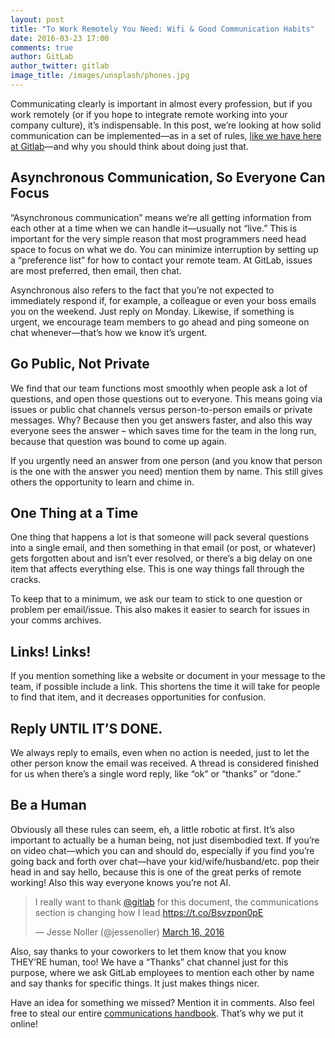 ```yaml
---
layout: post
title: "To Work Remotely You Need: Wifi & Good Communication Habits"
date: 2016-03-23 17:00
comments: true
author: GitLab
author_twitter: gitlab
image_title: /images/unsplash/phones.jpg
---
```


Communicating clearly is important in almost every profession, but if you work
remotely (or if you hope to integrate remote working into your company culture),
it’s indispensable. In this post, we’re looking at how solid communication can be
implemented—as in a set of rules, [like we have here at Gitlab][handbook]—and
why you should think about doing just that.

<!-- more -->

## Asynchronous Communication, So Everyone Can Focus

“Asynchronous communication” means we’re all getting information from each other
at a time when we can handle it—usually not “live.” This is important for the
very simple reason that most programmers need head space to focus on what we do.
You can minimize interruption by setting up a “preference list” for how to contact
your remote team. At GitLab, issues are most preferred, then email, then chat.

Asynchronous also refers to the fact that you’re not expected to immediately
respond if, for example, a colleague or even your boss emails you on the weekend.
Just reply on Monday. Likewise, if something is urgent, we encourage team members
to go ahead and ping someone on chat whenever—that’s how we know it’s urgent.

## Go Public, Not Private

We find that our team functions most smoothly when people ask a lot of questions,
and open those questions out to everyone. This means going via issues or public
chat channels versus person-to-person emails or private messages. Why? Because
then you get answers faster, and also this way everyone sees the answer – which
saves time for the team in the long run, because that question was bound to come
up again.

If you urgently need an answer from one person (and you know that person is the
  one with the answer you need) mention them by name. This still gives others
  the opportunity to learn and chime in.

## One Thing at a Time

One thing that happens a lot is that someone will pack several questions into a
single email, and then something in that email (or post, or whatever) gets
forgotten about and isn’t ever resolved, or there’s a big delay on one item
that affects everything else. This is one way things fall through the cracks.

To keep that to a minimum, we ask our team to stick to one question or problem
per email/issue. This also makes it easier to search for issues in your comms
archives.

## Links! Links!

If you mention something like a website or document in your message to the team,
if possible include a link. This shortens the time it will take for people to
find that item, and it decreases opportunities for confusion.

## Reply UNTIL IT’S DONE.

We always reply to emails, even when no action is needed, just to let the other
person know the email was received. A thread is considered finished for us when
there’s a single word reply, like “ok” or “thanks” or “done.”

## Be a Human

Obviously all these rules can seem, eh, a little robotic at first. It’s also
important to actually be a human being, not just disembodied text. If you’re on
video chat—which you can and should do, especially if you find you’re going back
and forth over chat—have your kid/wife/husband/etc. pop their head in and say
hello, because this is one of the great perks of remote working! Also this way
everyone knows you’re not AI.

<blockquote class="twitter-tweet" data-lang="en"><p lang="en" dir="ltr">I really want to thank <a href="https://twitter.com/gitlab">@gitlab</a> for this document, the communications section is changing how I lead.<a href="https://t.co/Bsvzpon0pE">https://t.co/Bsvzpon0pE</a></p>&mdash; Jesse Noller (@jessenoller) <a href="https://twitter.com/jessenoller/status/710220595963645952">March 16, 2016</a></blockquote>
<script async src="//platform.twitter.com/widgets.js" charset="utf-8"></script>

Also, say thanks to your coworkers to let them know that you know THEY’RE human,
too! We have a “Thanks” chat channel just for this purpose, where we ask GitLab
employees to mention each other by name and say thanks for specific things.
It just makes things nicer.

Have an idea for something we missed? Mention it in comments. Also feel free to
steal our entire [communications handbook][handbook]. That’s why we put it online!

[handbook]: https://about.gitlab.com/handbook/#communication
